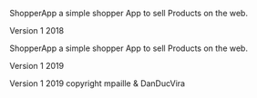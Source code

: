 
 ShopperApp
 a simple shopper App to sell Products on the web.


Version 1 2018

 ShopperApp
a simple shopper App to sell Products on the web.


Version 1 2019



Version 1 2019
copyright mpaille & DanDucVira

